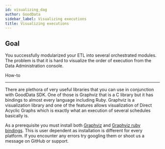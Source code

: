 ```yaml
---
id: visualizing_dag
author: GoodData
sidebar_label: Visualizing executions
title: Visualizing executions
---
```


Goal
-------

You successfully modularized your ETL into several orchestrated modules.
The problem is that it is hard to visualize the order of execution from
the Data Administration console.

How-to

--------

There are plethora of very useful libraries that you can use in
conjunction with GoodData SDK. One of those is Graphviz that is a C
library but it has bindings to almost every language including Ruby.
Graphviz is a visualization library and one of the features allows
visualization of Direct Acyclic Graphs which is exactly what an
execution of several schedules basically is.

As a prerequisite you must install both
[Graphviz](http://www.graphviz.org/) and [Graphviz ruby
bindings](https://github.com/glejeune/Ruby-Graphviz). This is user
dependent as installation is different for every platform. If you
encounter any errors try googling them or shoot us a message on GitHub
or support.


